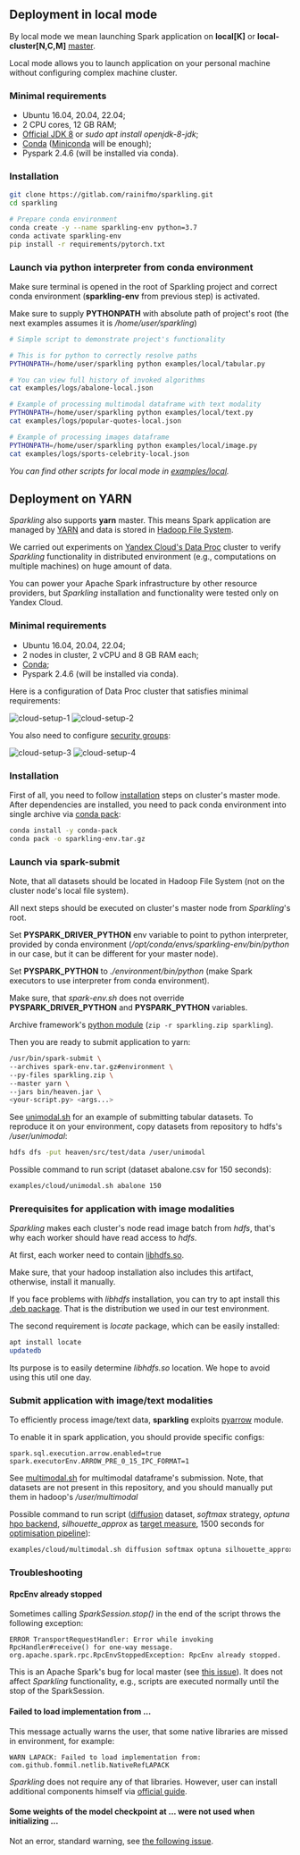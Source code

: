 ## Deployment in local mode

By local mode we mean launching Spark application on **local[K]** or **local-cluster[N,C,M]** 
[master](https://spark.apache.org/docs/latest/submitting-applications.html#master-urls).

Local mode allows you to launch application on your personal machine without configuring complex machine cluster.

### Minimal requirements

* Ubuntu 16.04, 20.04, 22.04;
* 2 CPU cores, 12 GB RAM;
* [Official JDK 8](https://www.oracle.com/cis/java/technologies/downloads/) or *sudo apt install openjdk-8-jdk*;
* [Conda](https://docs.conda.io/en/latest/) ([Miniconda](https://docs.conda.io/projects/miniconda/en/latest/) will be enough);
* Pyspark 2.4.6 (will be installed via conda).

### Installation

```bash
git clone https://gitlab.com/rainifmo/sparkling.git
cd sparkling

# Prepare conda environment
conda create -y --name sparkling-env python=3.7
conda activate sparkling-env
pip install -r requirements/pytorch.txt
```

### Launch via python interpreter from conda environment

Make sure terminal is opened in the root of Sparkling project and 
correct conda environment (**sparkling-env** from previous step) is activated.

Make sure to supply **PYTHONPATH** with absolute path of project's root (the 
next examples assumes it is */home/user/sparkling*)

```bash
# Simple script to demonstrate project's functionality

# This is for python to correctly resolve paths
PYTHONPATH=/home/user/sparkling python examples/local/tabular.py

# You can view full history of invoked algorithms
cat examples/logs/abalone-local.json

# Example of processing multimodal dataframe with text modality
PYTHONPATH=/home/user/sparkling python examples/local/text.py
cat examples/logs/popular-quotes-local.json

# Example of processing images dataframe
PYTHONPATH=/home/user/sparkling python examples/local/image.py
cat examples/logs/sports-celebrity-local.json
```

*You can find other scripts for local mode in [examples/local](../examples/local).*

## Deployment on YARN

*Sparkling* also supports **yarn** master. This means Spark application are managed by
[YARN](https://hadoop.apache.org/docs/current/hadoop-yarn/hadoop-yarn-site/YARN.html)
and data is stored in [Hadoop File System](https://hadoop.apache.org/).

We carried out experiments on [Yandex Cloud's Data Proc](https://cloud.yandex.ru/services/data-proc) cluster to verify 
*Sparkling* functionality in distributed environment (e.g., computations on multiple machines) on huge amount of data.

You can power your Apache Spark infrastructure by other resource providers, 
but *Sparkling* installation and functionality were tested only on Yandex Cloud.

### Minimal requirements

* Ubuntu 16.04, 20.04, 22.04;
* 2 nodes in cluster, 2 vCPU and 8 GB RAM each;
* [Conda](https://docs.conda.io/en/latest/);
* Pyspark 2.4.6 (will be installed via conda).

Here is a configuration of Data Proc cluster that satisfies minimal requirements:

![cloud-setup-1](cloud-setup-1.png) 
![cloud-setup-2](cloud-setup-2.png)

You also need to configure [security groups](https://cloud.yandex.com/en/docs/vpc/concepts/security-groups):

![cloud-setup-3](cloud-setup-3.png)
![cloud-setup-4](cloud-setup-4.png)

### Installation

First of all, you need to follow [installation](#installation) steps on cluster's master mode.
After dependencies are installed, you need to pack conda environment into single archive via 
[conda pack](https://conda.github.io/conda-pack/):

```bash
conda install -y conda-pack
conda pack -o sparkling-env.tar.gz
```

### Launch via spark-submit

Note, that all datasets should be located in Hadoop File System (not on the cluster node's local file system).

All next steps should be executed on cluster's master node from *Sparkling*'s root.

Set **PYSPARK_DRIVER_PYTHON** env variable to point to python interpreter, provided by conda environment
(*/opt/conda/envs/sparkling-env/bin/python* in our case, but it can be different for your master node).

Set **PYSPARK_PYTHON** to *./environment/bin/python* (make Spark executors to use interpreter from conda environment).

Make sure, that *spark-env.sh* does not override **PYSPARK_DRIVER_PYTHON** and **PYSPARK_PYTHON** variables.

Archive framework's [python module](/sparkling) (```zip -r sparkling.zip sparkling```).

Then you are ready to submit application to yarn:

```bash
/usr/bin/spark-submit \
--archives spark-env.tar.gz#environment \  
--py-files sparkling.zip \
--master yarn \
--jars bin/heaven.jar \
<your-script.py> <args...>
```

See [unimodal.sh](../examples/cloud/unimodal.sh) for an example of submitting tabular datasets.
To reproduce it on your environment, copy datasets from repository to hdfs's */user/unimodal*:

```bash
hdfs dfs -put heaven/src/test/data /user/unimodal
```

Possible command to run script (dataset abalone.csv for 150 seconds):

```bash
examples/cloud/unimodal.sh abalone 150
```

### Prerequisites for application with image modalities

*Sparkling* makes each cluster's node read image batch from *hdfs*,
that's why each worker should have read access to *hdfs*.

At first, each worker need to contain 
[libhdfs.so](https://hadoop.apache.org/docs/stable/hadoop-project-dist/hadoop-hdfs/LibHdfs.html).

Make sure, that your hadoop installation also includes this artifact, otherwise, install it manually.

If you face problems with *libhdfs* installation, you can try to apt install 
this [.deb package](../bin/libhdfs0_2.10.0-1_amd64.deb).
That is the distribution we used in our test environment.

The second requirement is *locate* package, which can be easily installed:

```bash
apt install locate
updatedb
```

Its purpose is to easily determine *libhdfs.so* location. We hope to avoid using this util one day.

### Submit application with image/text modalities

To efficiently process image/text data, **sparkling** exploits 
[pyarrow](https://arrow.apache.org/docs/python/index.html) module.

To enable it in spark application, you should provide specific configs:

```
spark.sql.execution.arrow.enabled=true
spark.executorEnv.ARROW_PRE_0_15_IPC_FORMAT=1
```

See [multimodal.sh](../examples/cloud/multimodal.sh) for multimodal dataframe's submission. Note, that datasets are not 
present in this repository, and you should manually put them in hadoop's */user/multimodal*

Possible command to run script ([diffusion](../examples/cloud/diffusion.py) dataset, *softmax* strategy,
*optuna* [hpo backend](GLOSSARY.md#hpo-backend), *silhouette_approx* as [target measure](GLOSSARY.md#target-measure), 
1500 seconds for [optimisation pipeline](GLOSSARY.md#optimisation-pipeline)):

```bash
examples/cloud/multimodal.sh diffusion softmax optuna silhouette_approx 1500
```

### Troubleshooting

#### RpcEnv already stopped

Sometimes calling *SparkSession.stop()* in the end of the script throws the following exception:
```
ERROR TransportRequestHandler: Error while invoking RpcHandler#receive() for one-way message.
org.apache.spark.rpc.RpcEnvStoppedException: RpcEnv already stopped.
```
This is an Apache Spark's bug for local master (see [this issue](https://issues.apache.org/jira/browse/SPARK-31922)).
It does not affect *Sparkling* functionality, e.g., scripts are executed normally until the stop of the SparkSession.

#### Failed to load implementation from ...

This message actually warns the user, that some native libraries are missed in environment, for example:
```
WARN LAPACK: Failed to load implementation from: com.github.fommil.netlib.NativeRefLAPACK
```

*Sparkling* does not require any of that libraries. However, user can install additional components himself via 
[official guide](https://spark.apache.org/docs/latest/ml-linalg-guide.html#install-native-linear-algebra-libraries).

#### Some weights of the model checkpoint at ... were not used when initializing ...

Not an error, standard warning, see [the following issue](https://github.com/huggingface/transformers/issues/5421).
